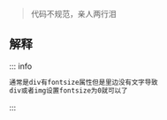 <c-title title="CSS绘制三角形" />

> 代码不规范，亲人两行泪

## 解释

::: info

```js
通常是div有fontsize属性但是里边没有文字导致
div或者img设置fontsize为0就可以了
```
:::
